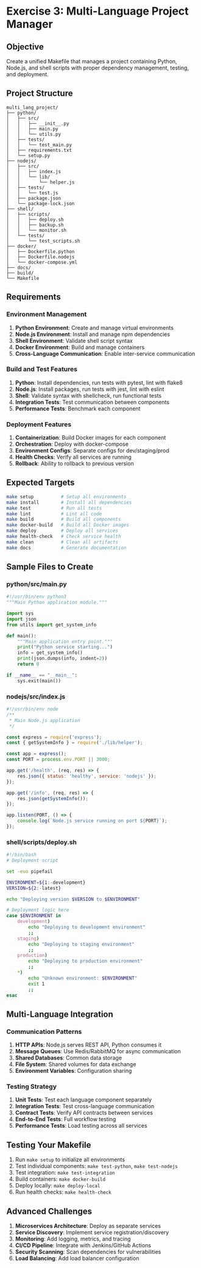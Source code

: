 # Exercise 3: Multi-Language Project Manager

## Objective
Create a unified Makefile that manages a project containing Python, Node.js, and shell scripts with proper dependency management, testing, and deployment.

## Project Structure
```
multi_lang_project/
├── python/
│   ├── src/
│   │   ├── __init__.py
│   │   ├── main.py
│   │   └── utils.py
│   ├── tests/
│   │   └── test_main.py
│   ├── requirements.txt
│   └── setup.py
├── nodejs/
│   ├── src/
│   │   ├── index.js
│   │   └── lib/
│   │       └── helper.js
│   ├── tests/
│   │   └── test.js
│   ├── package.json
│   └── package-lock.json
├── shell/
│   ├── scripts/
│   │   ├── deploy.sh
│   │   ├── backup.sh
│   │   └── monitor.sh
│   └── tests/
│       └── test_scripts.sh
├── docker/
│   ├── Dockerfile.python
│   ├── Dockerfile.nodejs
│   └── docker-compose.yml
├── docs/
├── build/
└── Makefile
```

## Requirements

### Environment Management
1. **Python Environment**: Create and manage virtual environments
2. **Node.js Environment**: Install and manage npm dependencies
3. **Shell Environment**: Validate shell script syntax
4. **Docker Environment**: Build and manage containers
5. **Cross-Language Communication**: Enable inter-service communication

### Build and Test Features
1. **Python**: Install dependencies, run tests with pytest, lint with flake8
2. **Node.js**: Install packages, run tests with jest, lint with eslint
3. **Shell**: Validate syntax with shellcheck, run functional tests
4. **Integration Tests**: Test communication between components
5. **Performance Tests**: Benchmark each component

### Deployment Features
1. **Containerization**: Build Docker images for each component
2. **Orchestration**: Deploy with docker-compose
3. **Environment Configs**: Separate configs for dev/staging/prod
4. **Health Checks**: Verify all services are running
5. **Rollback**: Ability to rollback to previous version

## Expected Targets

```bash
make setup          # Setup all environments
make install        # Install all dependencies
make test           # Run all tests
make lint           # Lint all code
make build          # Build all components
make docker-build   # Build all Docker images
make deploy         # Deploy all services
make health-check   # Check service health
make clean          # Clean all artifacts
make docs           # Generate documentation
```

## Sample Files to Create

### python/src/main.py
```python
#!/usr/bin/env python3
"""Main Python application module."""

import sys
import json
from utils import get_system_info

def main():
    """Main application entry point."""
    print("Python service starting...")
    info = get_system_info()
    print(json.dumps(info, indent=2))
    return 0

if __name__ == "__main__":
    sys.exit(main())
```

### nodejs/src/index.js
```javascript
#!/usr/bin/env node
/**
 * Main Node.js application
 */

const express = require('express');
const { getSystemInfo } = require('./lib/helper');

const app = express();
const PORT = process.env.PORT || 3000;

app.get('/health', (req, res) => {
    res.json({ status: 'healthy', service: 'nodejs' });
});

app.get('/info', (req, res) => {
    res.json(getSystemInfo());
});

app.listen(PORT, () => {
    console.log(`Node.js service running on port ${PORT}`);
});
```

### shell/scripts/deploy.sh
```bash
#!/bin/bash
# Deployment script

set -euo pipefail

ENVIRONMENT=${1:-development}
VERSION=${2:-latest}

echo "Deploying version $VERSION to $ENVIRONMENT"

# Deployment logic here
case $ENVIRONMENT in
    development)
        echo "Deploying to development environment"
        ;;
    staging)
        echo "Deploying to staging environment"
        ;;
    production)
        echo "Deploying to production environment"
        ;;
    *)
        echo "Unknown environment: $ENVIRONMENT"
        exit 1
        ;;
esac
```

## Multi-Language Integration

### Communication Patterns
1. **HTTP APIs**: Node.js serves REST API, Python consumes it
2. **Message Queues**: Use Redis/RabbitMQ for async communication
3. **Shared Databases**: Common data storage
4. **File System**: Shared volumes for data exchange
5. **Environment Variables**: Configuration sharing

### Testing Strategy
1. **Unit Tests**: Test each language component separately
2. **Integration Tests**: Test cross-language communication
3. **Contract Tests**: Verify API contracts between services
4. **End-to-End Tests**: Full workflow testing
5. **Performance Tests**: Load testing across all services

## Testing Your Makefile

1. Run `make setup` to initialize all environments
2. Test individual components: `make test-python`, `make test-nodejs`
3. Test integration: `make test-integration`
4. Build containers: `make docker-build`
5. Deploy locally: `make deploy-local`
6. Run health checks: `make health-check`

## Advanced Challenges

1. **Microservices Architecture**: Deploy as separate services
2. **Service Discovery**: Implement service registration/discovery
3. **Monitoring**: Add logging, metrics, and tracing
4. **CI/CD Pipeline**: Integrate with Jenkins/GitHub Actions
5. **Security Scanning**: Scan dependencies for vulnerabilities
6. **Load Balancing**: Add load balancer configuration